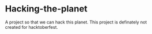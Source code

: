# Hacking-the-planet
A project so that we can hack this planet.
This project is definately not created for hacktoberfest.
